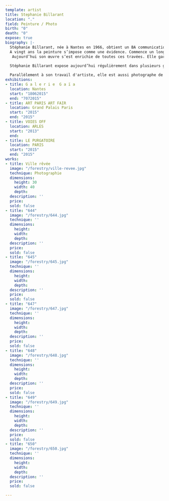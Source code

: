 ```yaml
---
template: artist
title: Stephanie Billarant
location: "."
field: Peinture / Photo
birth: "0"
death: "0"
expose: true
biography: |-
  Stéphanie Billarant, née à Nantes en 1966, obtient un BA communication et art (Wake Forest university – Winston Salem N.C.) ; elle y apprend les arts graphiques – sérigraphie, sculpture, gravure - la réalisation de courts métrages, le montage, mais aussi le théâtre et la danse, le piano et le chant. Ce sont les arts du spectacle qui forgeront ses premières sensibilités artistiques.  
  A vingt ans la peinture s’impose comme une évidence. Commence un long parcours où elle apprend et maîtrise les techniques de la figuration, mais part assez vite vers des mondes plus étrangers, d’où elle va peu à peu faire émerger sa surréalité.
   Aujourd’hui son œuvre s’est enrichie de toutes ces travées. Elle garde du spectacle le goût pour le mouvement qui va s’exprimer par la découverte de la photographie en 2007. Le medium lui permet d’aboutir sa réflexion sur la perte des repères. Loin de la détourner de la peinture, il montre de nouvelles directions ; elle découvre l’encre, explore sa matière, projette des mondes ramifiés qui plongent l’œil dans un vertige figuratif. 
   
  Stéphanie Billarant expose aujourd’hui régulièrement dans plusieurs galeries nantaises et parisiennes. En mars 2013, Patrick BRILLET (éditeur de mobilier design – Fine Art Londres) présente une série des ses photos au Grand Palais pour ART PARIS ART FAIR.

  Parallèlement à son travail d'artiste, elle est aussi photographe de mer (photographe officiel Energy Team 34thACWS)
exhibitions:
- title: G a l e r i e  G a ï a
  location: Nantes
  start: "18062015"
  end: "7072015"
- title: ART PARIS ART FAIR
  location: Grand Palais Paris
  start: "2015"
  end: "2015"
- title: VOIES OFF
  location: ARLES
  start: "2013"
  end: 
- title: LE PURGATOIRE
  location: PARIS
  start: "2015"
  end: "2015"
works:
- title: Ville rêvée
  image: "/forestry/ville-revee.jpg"
  technique: Photographie
  dimensions:
    height: 30
    width: 40
    depth: 
  description: ''
  price: 
  sold: false
- title: "644"
  image: "/forestry/644.jpg"
  technique: ''
  dimensions:
    height: 
    width: 
    depth: 
  description: ''
  price: 
  sold: false
- title: "645"
  image: "/forestry/645.jpg"
  technique: ''
  dimensions:
    height: 
    width: 
    depth: 
  description: ''
  price: 
  sold: false
- title: "647"
  image: "/forestry/647.jpg"
  technique: ''
  dimensions:
    height: 
    width: 
    depth: 
  description: ''
  price: 
  sold: false
- title: "648"
  image: "/forestry/648.jpg"
  technique: ''
  dimensions:
    height: 
    width: 
    depth: 
  description: ''
  price: 
  sold: false
- title: "649"
  image: "/forestry/649.jpg"
  technique: ''
  dimensions:
    height: 
    width: 
    depth: 
  description: ''
  price: 
  sold: false
- title: "650"
  image: "/forestry/650.jpg"
  technique: ''
  dimensions:
    height: 
    width: 
    depth: 
  description: ''
  price: 
  sold: false

---
```

